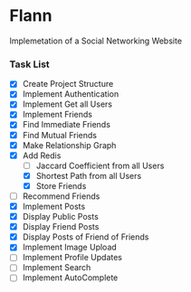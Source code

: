 # Flann
Implemetation of a Social Networking Website

### Task List
- [X] Create Project Structure
- [X] Implement Authentication
- [X] Implement Get all Users
- [X] Implement Friends
- [X] Find Immediate Friends
- [X] Find Mutual Friends
- [X] Make Relationship Graph
- [X] Add Redis 
  - [ ] Jaccard Coefficient from all Users
  - [X] Shortest Path from all Users
  - [X] Store Friends 
- [ ] Recommend Friends
- [X] Implement Posts
- [X] Display Public Posts
- [X] Display Friend Posts
- [X] Display Posts of Friend of Friends
- [X] Implement Image Upload
- [ ] Implement Profile Updates
- [ ] Implement Search
- [ ] Implement AutoComplete